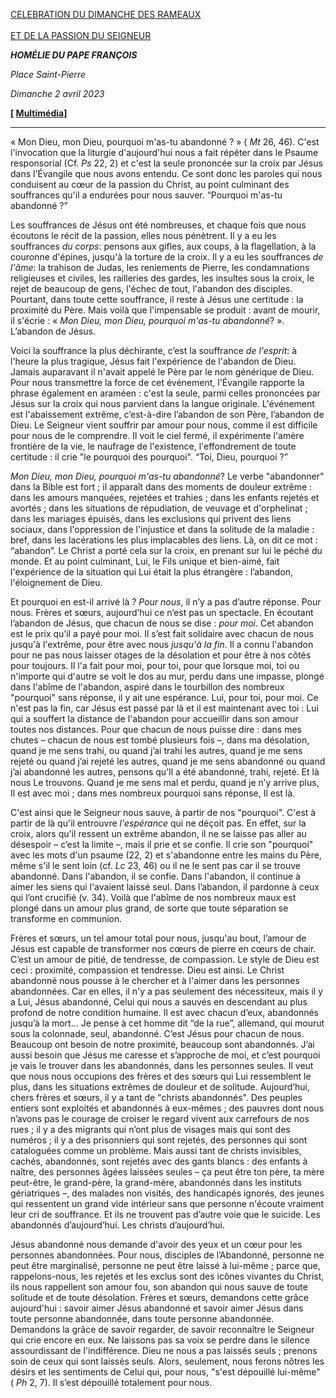 [CELEBRATION DU DIMANCHE DES RAMEAUX\
\
ET DE LA PASSION DU SEIGNEUR](https://www.vatican.va/news_services/liturgy/libretti/2023/20230402-libretto-domenica-palme.pdf)

***HOMÉLIE DU PAPE FRANÇOIS***

*Place Saint-Pierre*

*Dimanche 2 avril 2023*

**\[ [Multimédia](http://w2.vatican.va/content/francesco/fr/events/event.dir.html/content/vaticanevents/fr/2023/4/2/palme.html)\]**

* * *

« Mon Dieu, mon Dieu, pourquoi m'as-tu abandonné ? » ( *Mt* 26, 46). C'est l'invocation que la liturgie d'aujourd'hui nous a fait répéter dans le Psaume responsorial (Cf. *Ps* 22, 2) et c'est la seule prononcée sur la croix par Jésus dans l'Évangile que nous avons entendu. Ce sont donc les paroles qui nous conduisent au cœur de la passion du Christ, au point culminant des souffrances qu'il a endurées pour nous sauver. “Pourquoi m'as-tu abandonné ?”

Les souffrances de Jésus ont été nombreuses, et chaque fois que nous écoutons le récit de la passion, elles nous pénètrent. Il y a eu les souffrances *du corps*: pensons aux gifles, aux coups, à la flagellation, à la couronne d'épines, jusqu'à la torture de la croix. Il y a eu les souffrances *de l'âme*: la trahison de Judas, les reniements de Pierre, les condamnations religieuses et civiles, les railleries des gardes, les insultes sous la croix, le rejet de beaucoup de gens, l'échec de tout, l'abandon des disciples. Pourtant, dans toute cette souffrance, il reste à Jésus une certitude : la proximité du Père. Mais voilà que l'impensable se produit : avant de mourir, il s'écrie : « *Mon Dieu, mon Dieu, pourquoi m'as-tu abandonné*? ». L’abandon de Jésus.

Voici la souffrance la plus déchirante, c’est la souffrance *de l'esprit*: à l'heure la plus tragique, Jésus fait l'expérience de l'abandon de Dieu. Jamais auparavant il n'avait appelé le Père par le nom générique de Dieu. Pour nous transmettre la force de cet événement, l'Évangile rapporte la phrase également en araméen : c'est la seule, parmi celles prononcées par Jésus sur la croix qui nous parvient dans la langue originale. L'événement est l'abaissement extrême, c’est-à-dire l’abandon de son Père, l’abandon de Dieu. Le Seigneur vient souffrir par amour pour nous, comme il est difficile pour nous de le comprendre. Il voit le ciel fermé, il expérimente l'amère frontière de la vie, le naufrage de l'existence, l'effondrement de toute certitude : il crie "le pourquoi des pourquoi". “Toi, Dieu, pourquoi ?”

*Mon Dieu, mon Dieu, pourquoi m'as-tu abandonné*? Le verbe "abandonner" dans la Bible est fort ; il apparaît dans des moments de douleur extrême : dans les amours manquées, rejetées et trahies ; dans les enfants rejetés et avortés ; dans les situations de répudiation, de veuvage et d'orphelinat ; dans les mariages épuisés, dans les exclusions qui privent des liens sociaux, dans l'oppression de l'injustice et dans la solitude de la maladie : bref, dans les lacérations les plus implacables des liens. Là, on dit ce mot : “abandon”. Le Christ a porté cela sur la croix, en prenant sur lui le péché du monde. Et au point culminant, Lui, le Fils unique et bien-aimé, fait l'expérience de la situation qui Lui était la plus étrangère : l’abandon, l'éloignement de Dieu.

Et pourquoi en est-il arrivé là ? *Pour nous*, il n’y a pas d’autre réponse. Pour nous. Frères et sœurs, aujourd’hui ce n’est pas un spectacle. En écoutant l’abandon de Jésus, que chacun de nous se dise : *pour moi*. Cet abandon est le prix qu’il a payé pour moi. Il s’est fait solidaire avec chacun de nous jusqu'à l'extrême, pour être avec nous *jusqu'à la fin*. Il a connu l'abandon pour ne pas nous laisser otages de la désolation et pour être à nos côtés pour toujours. Il l'a fait pour moi, pour toi, pour que lorsque moi, toi ou n'importe qui d'autre se voit le dos au mur, perdu dans une impasse, plongé dans l'abîme de l'abandon, aspiré dans le tourbillon des nombreux "pourquoi" sans réponse, il y ait une espérance. Lui, pour toi, pour moi. Ce n'est pas la fin, car Jésus est passé par là et il est maintenant avec toi : Lui qui a souffert la distance de l'abandon pour accueillir dans son amour toutes nos distances. Pour que chacun de nous puisse dire : dans mes chutes – chacun de nous est tombé plusieurs fois –, dans ma désolation, quand je me sens trahi, ou quand j’ai trahi les autres, quand je me sens rejeté ou quand j’ai rejeté les autres, quand je me sens abandonné ou quand j’ai abandonné les autres, pensons qu’Il a été abandonné, trahi, rejeté. Et là nous Le trouvons. Quand je me sens mal et perdu, quand je n’y arrive plus, Il est avec moi ; dans mes nombreux pourquoi sans réponse, Il est là.

C'est ainsi que le Seigneur nous sauve, à partir de nos "pourquoi". C'est à partir de là qu'il entrouvre *l'espérance* qui ne déçoit pas. En effet, sur la croix, alors qu'il ressent un extrême abandon, il ne se laisse pas aller au désespoir – c’est la limite –, mais il prie et se confie. Il crie son "pourquoi" avec les mots d'un psaume (22, 2) et s'abandonne entre les mains du Père, même s'il le sent loin (cf. *Lc* 23, 46) ou il ne le sent pas car il se trouve abandonné. Dans l'abandon, il se confie. Dans l'abandon, il continue à aimer les siens qui l'avaient laissé seul. Dans l’abandon, il pardonne à ceux qui l’ont crucifié (v. 34). Voilà que l'abîme de nos nombreux maux est plongé dans un amour plus grand, de sorte que toute séparation se transforme en communion.

Frères et sœurs, un tel amour total pour nous, jusqu'au bout, l’amour de Jésus est capable de transformer nos cœurs de pierre en cœurs de chair. C’est un amour de pitié, de tendresse, de compassion. Le style de Dieu est ceci : proximité, compassion et tendresse. Dieu est ainsi. Le Christ abandonné nous pousse à le chercher et à l'aimer dans les personnes abandonnées. Car en elles, il n'y a pas seulement des nécessiteux, mais il y a Lui, Jésus abandonné, Celui qui nous a sauvés en descendant au plus profond de notre condition humaine. Il est avec chacun d’eux, abandonnés jusqu’à la mort... Je pense à cet homme dit “de la rue”, allemand, qui mourut sous la colonnade, seul, abandonné. C’est Jésus pour chacun de nous. Beaucoup ont besoin de notre proximité, beaucoup sont abandonnés. J’ai aussi besoin que Jésus me caresse et s’approche de moi, et c’est pourquoi je vais le trouver dans les abandonnés, dans les personnes seules. Il veut que nous nous occupions des frères et des sœurs qui Lui ressemblent le plus, dans les situations extrêmes de douleur et de solitude. Aujourd’hui, chers frères et sœurs, il y a tant de "christs abandonnés". Des peuples entiers sont exploités et abandonnés à eux-mêmes ; des pauvres dont nous n’avons pas le courage de croiser le regard vivent aux carrefours de nos rues ; il y a des migrants qui n’ont plus de visages mais qui sont des numéros ; il y a des prisonniers qui sont rejetés, des personnes qui sont cataloguées comme un problème. Mais aussi tant de christs invisibles, cachés, abandonnés, sont rejetés avec des gants blancs : des enfants à naître, des personnes âgées laissées seules – ça peut être ton père, ta mère peut-être, le grand-père, la grand-mère, abandonnés dans les instituts gériatriques –, des malades non visités, des handicapés ignorés, des jeunes qui ressentent un grand vide intérieur sans que personne n'écoute vraiment leur cri de souffrance. Et ils ne trouvent pas d’autre voie que le suicide. Les abandonnés d’aujourd’hui. Les christs d’aujourd’hui.

Jésus abandonné nous demande d'avoir des yeux et un cœur pour les personnes abandonnées. Pour nous, disciples de l’Abandonné, personne ne peut être marginalisé, personne ne peut être laissé à lui-même ; parce que, rappelons-nous, les rejetés et les exclus sont des icônes vivantes du Christ, ils nous rappellent son amour fou, son abandon qui nous sauve de toute solitude et de toute désolation. Frères et sœurs, demandons cette grâce aujourd'hui : savoir aimer Jésus abandonné et savoir aimer Jésus dans toute personne abandonnée, dans toute personne abandonnée. Demandons la grâce de savoir regarder, de savoir reconnaître le Seigneur qui crie encore en eux. Ne laissons pas sa voix se perdre dans le silence assourdissant de l'indifférence. Dieu ne nous a pas laissés seuls ; prenons soin de ceux qui sont laissés seuls. Alors, seulement, nous ferons nôtres les désirs et les sentiments de Celui qui, pour nous, "s'est dépouillé lui-même" ( *Ph* 2, 7). Il s’est dépouillé totalement pour nous.